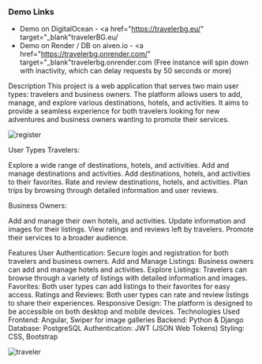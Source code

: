 ### Demo Links

- Demo on DigitalOcean - <a href="https://travelerbg.eu/" target="_blank"travelerBG.eu/</a>
- Demo on Render / DB on aiven.io - <a href="https://travelerbg.onrender.com/" target="_blank"travelerbg.onrender.com</a>    (Free instance will spin down with inactivity, which can delay requests by 50 seconds or more)

Description
This project is a web application that serves two main user types: travelers and business owners. The platform allows users to add, manage, and explore various destinations, hotels, and activities. It aims to provide a seamless experience for both travelers looking for new adventures and business owners wanting to promote their services.

![register](https://github.com/user-attachments/assets/0ad91102-c3c4-4daa-9b51-3a7acc5ec2a5)


User Types
Travelers:

Explore a wide range of destinations, hotels, and activities.
Add and manage destinations and activities.
Add destinations, hotels, and activities to their favorites.
Rate and review destinations, hotels, and activities.
Plan trips by browsing through detailed information and user reviews.


Business Owners:

Add and manage their own  hotels, and activities.
Update information and images for their listings.
View ratings and reviews left by travelers.
Promote their services to a broader audience.


Features
User Authentication: Secure login and registration for both travelers and business owners.
Add and Manage Listings: Business owners can add and manage hotels and activities.
Explore Listings: Travelers can browse through a variety of listings with detailed information and images.
Favorites: Both user types  can add listings to their favorites for easy access.
Ratings and Reviews: Both user types can rate and review listings to share their experiences.
Responsive Design: The platform is designed to be accessible on both desktop and mobile devices.
Technologies Used
Frontend: Angular, Swiper for image galleries
Backend: Python & Django
Database: PostgreSQL
Authentication: JWT (JSON Web Tokens)
Styling: CSS, Bootstrap

![traveler](https://github.com/user-attachments/assets/8b130d4e-20a3-4718-a740-afd637fab9a1)
